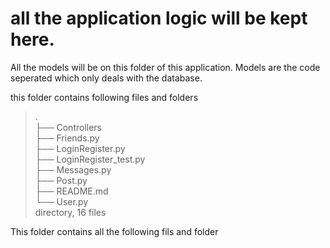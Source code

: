 # all the application logic will be kept here.


All the models will be on this folder of this application.
Models are the code seperated which only deals with the database.

this folder contains following files and folders

> .  
> ├── Controllers  
> ├── Friends.py  
> ├── LoginRegister.py  
> ├── LoginRegister_test.py  
> ├── Messages.py  
> ├── Post.py  
> ├── README.md  
> └── User.py  
> directory, 16 files  

This folder contains all the following fils and folder
